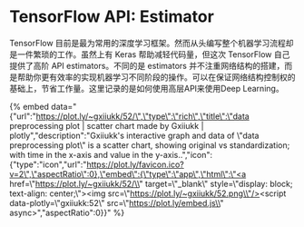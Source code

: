 # TensorFlow API: Estimator

TensorFlow 目前是最为常用的深度学习框架。然而从头编写整个机器学习流程却是一件繁琐的工作。虽然上有 Keras 帮助减轻代码量，但这次 TensorFlow 自己提供了高阶 API estimators。不同的是 estimators 并不注重网络结构的搭建，而是帮助你更有效率的实现机器学习不同阶段的操作。可以在保证网络结构控制权的基础上，节省工作量。这里记录的是如何使用高层API来使用Deep Learning。





{% embed data="{\"url\":\"https://plot.ly/~gxiiukk/52/\",\"type\":\"rich\",\"title\":\"data preprocessing plot \| scatter chart made by Gxiiukk \| plotly\",\"description\":\"Gxiiukk\'s interactive graph and data of \\"data preprocessing plot\\" is a scatter chart, showing original vs standardization; with time in the x-axis and value in the y-axis..\",\"icon\":{\"type\":\"icon\",\"url\":\"https://plot.ly/favicon.ico?v=2\",\"aspectRatio\":0},\"embed\":{\"type\":\"app\",\"html\":\"<a href=\\"https://plot.ly/~gxiiukk/52/\\" target=\\"\_blank\\" style=\\"display: block; text-align: center;\\"><img src=\\"https://plot.ly/~gxiiukk/52.png\\"/></a><script data-plotly=\\"gxiiukk:52\\" src=\\"https://plot.ly/embed.js\\" async></script>\",\"aspectRatio\":0}}" %}



